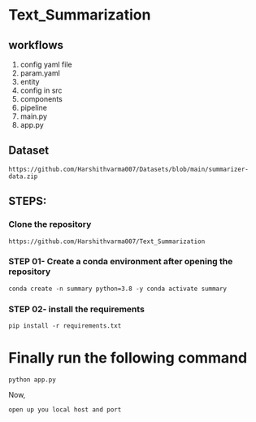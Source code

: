 # Text_Summarization
 
## workflows

1. config yaml file
2. param.yaml
3. entity
4. config in src
5. components
6. pipeline
7. main.py
8. app.py


## Dataset

```
https://github.com/Harshithvarma007/Datasets/blob/main/summarizer-data.zip
```

## STEPS:
### Clone the repository

`https://github.com/Harshithvarma007/Text_Summarization`
### STEP 01- Create a conda environment after opening the repository
`conda create -n summary python=3.8 -y
conda activate summary`
### STEP 02- install the requirements
`pip install -r requirements.txt`
# Finally run the following command
`python app.py`

Now,

`open up you local host and port`